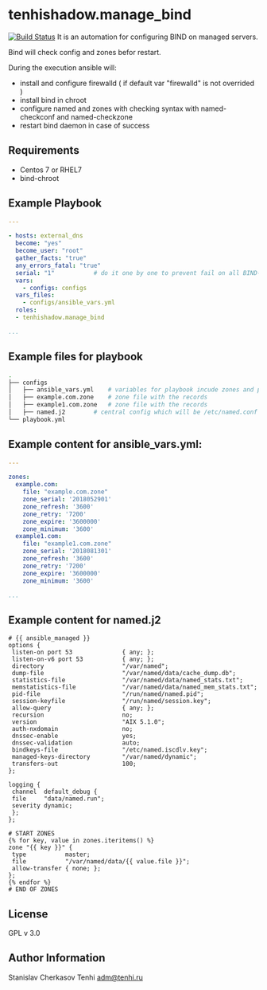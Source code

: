 tenhishadow.manage_bind
=========
[![Build Status](https://travis-ci.com/tenhishadow/manage_bind.svg?branch=master)](https://travis-ci.com/tenhishadow/manage_bind)
It is an automation for configuring BIND on managed servers.

Bind will check config and zones befor restart.

During the execution ansible will:
  - install and configure firewalld ( if default var "firewalld" is not overrided )
  - install bind in chroot
  - configure named and zones with checking syntax with named-checkconf and named-checkzone
  - restart bind daemon in case of success

Requirements
------------
- Centos 7 or RHEL7
- bind-chroot

Example Playbook
----------------
```yaml
---

- hosts: external_dns
  become: "yes"
  become_user: "root"
  gather_facts: "true"
  any_errors_fatal: "true"
  serial: "1" 			# do it one by one to prevent fail on all BIND-servers
  vars:
    - configs: configs
  vars_files:
    - configs/ansible_vars.yml
  roles:
  - tenhishadow.manage_bind

...
```

Example files for playbook
----------------
```bash
.
├── configs
│   ├── ansible_vars.yml	# variables for playbook incude zones and params
│   ├── example.com.zone	# zone file with the records
│   ├── example1.com.zone	# zone file with the records
│   ├── named.j2		# central config which will be /etc/named.conf 
└── playbook.yml
```

Example content for ansible_vars.yml:
----------------
```yaml
---

zones:
  example.com:
    file: "example.com.zone"
    zone_serial: '2018052901'
    zone_refresh: '3600'
    zone_retry: '7200'
    zone_expire: '3600000'
    zone_minimum: '3600'
  example1.com:
    file: "example1.com.zone"
    zone_serial: '2018081301'
    zone_refresh: '3600'
    zone_retry: '7200'
    zone_expire: '3600000'
    zone_minimum: '3600'

...
```

Example content for named.j2
----------------
```shell
# {{ ansible_managed }}
options {
 listen-on port 53              { any; };
 listen-on-v6 port 53           { any; };
 directory                      "/var/named";
 dump-file                      "/var/named/data/cache_dump.db";
 statistics-file                "/var/named/data/named_stats.txt";
 memstatistics-file             "/var/named/data/named_mem_stats.txt";
 pid-file                       "/run/named/named.pid";
 session-keyfile                "/run/named/session.key";
 allow-query                    { any; };
 recursion                      no;
 version                        "AIX 5.1.0";
 auth-nxdomain                  no;
 dnssec-enable                  yes;
 dnssec-validation              auto;
 bindkeys-file                  "/etc/named.iscdlv.key";
 managed-keys-directory         "/var/named/dynamic";
 transfers-out                  100;
};

logging {
 channel  default_debug {
 file     "data/named.run";
 severity dynamic;
 };
};

# START ZONES
{% for key, value in zones.iteritems() %}
zone "{{ key }}" {
 type           master;
 file           "/var/named/data/{{ value.file }}";
 allow-transfer { none; };
};
{% endfor %}
# END OF ZONES
```
License
-------
GPL v 3.0

Author Information
------------------
Stanislav Cherkasov
Tenhi adm@tenhi.ru
